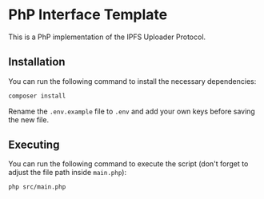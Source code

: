 # PhP Interface Template

This is a PhP implementation of the IPFS Uploader Protocol.

## Installation

You can run the following command to install the necessary dependencies:
```bash
composer install
```

Rename the `.env.example` file to `.env` and add your own keys before saving the new file.

## Executing

You can run the following command to execute the script (don't forget to adjust the file path inside `main.php`):
```bash
php src/main.php
```
